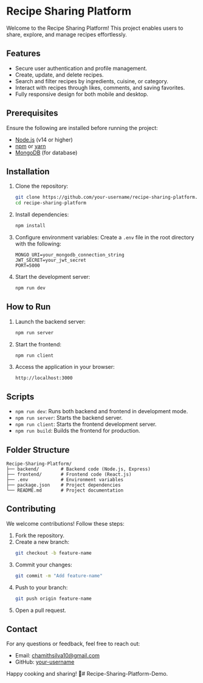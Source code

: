 # Recipe Sharing Platform

Welcome to the Recipe Sharing Platform! This project enables users to share, explore, and manage recipes effortlessly.

## Features

- Secure user authentication and profile management.
- Create, update, and delete recipes.
- Search and filter recipes by ingredients, cuisine, or category.
- Interact with recipes through likes, comments, and saving favorites.
- Fully responsive design for both mobile and desktop.

## Prerequisites

Ensure the following are installed before running the project:

- [Node.js](https://nodejs.org/) (v14 or higher)
- [npm](https://www.npmjs.com/) or [yarn](https://yarnpkg.com/)
- [MongoDB](https://www.mongodb.com/) (for database)

## Installation

1. Clone the repository:
    ```bash
    git clone https://github.com/your-username/recipe-sharing-platform.git
    cd recipe-sharing-platform
    ```

2. Install dependencies:
    ```bash
    npm install
    ```

3. Configure environment variables:
    Create a `.env` file in the root directory with the following:
    ```env
    MONGO_URI=your_mongodb_connection_string
    JWT_SECRET=your_jwt_secret
    PORT=5000
    ```

4. Start the development server:
    ```bash
    npm run dev
    ```

## How to Run

1. Launch the backend server:
    ```bash
    npm run server
    ```

2. Start the frontend:
    ```bash
    npm run client
    ```

3. Access the application in your browser:
    ```
    http://localhost:3000
    ```

## Scripts

- `npm run dev`: Runs both backend and frontend in development mode.
- `npm run server`: Starts the backend server.
- `npm run client`: Starts the frontend development server.
- `npm run build`: Builds the frontend for production.

## Folder Structure

```
Recipe-Sharing-Platform/
├── backend/        # Backend code (Node.js, Express)
├── frontend/       # Frontend code (React.js)
├── .env            # Environment variables
├── package.json    # Project dependencies
└── README.md       # Project documentation
```

## Contributing

We welcome contributions! Follow these steps:

1. Fork the repository.
2. Create a new branch:
    ```bash
    git checkout -b feature-name
    ```
3. Commit your changes:
    ```bash
    git commit -m "Add feature-name"
    ```
4. Push to your branch:
    ```bash
    git push origin feature-name
    ```
5. Open a pull request.



## Contact

For any questions or feedback, feel free to reach out:

- Email: chamithsilva10@gmail.com
- GitHub: [your-username](https://github.com/chamithsilva10)

Happy cooking and sharing! 🍳#   R e c i p e - S h a r i n g - P l a t f o r m - D e m o .  
 